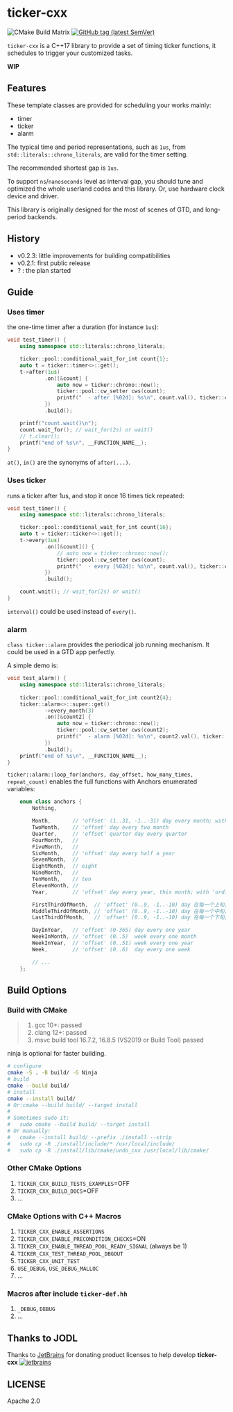 # ticker-cxx

![CMake Build Matrix](https://github.com/hedzr/ticker-cxx/workflows/CMake%20Build%20Matrix/badge.svg) <!-- 
![CMake Build Matrix](https://github.com/hedzr/ticker-cxx/workflows/CMake%20Build%20Matrix/badge.svg?event=release) 
--> [![GitHub tag (latest SemVer)](https://img.shields.io/github/tag/hedzr/ticker-cxx.svg?label=release)](https://github.com/hedzr/ticker-cxx/releases)

`ticker-cxx` is a C++17 library to provide a set of timing ticker functions, it schedules to trigger your customized tasks.

**WIP**

## Features

These template classes are provided for scheduling your works mainly:

- timer
- ticker
- alarm

The typical time and period representations, such as `1us`, from `std::literals::chrono_literals`, are valid for the timer setting.

The recommended shortest gap is `1us`.

To support `ns`/`nanoseconds` level as interval gap, you should tune and optimized the whole userland codes and this library. Or, use hardware clock device and driver.

This library is originally designed for the most of scenes of GTD, and long-period backends.


## History

- v0.2.3: little improvements for building compatibilities
- v0.2.1: first public release
- ? : the plan started

## Guide

### Uses timer

the one-time timer after a duration (for instance `1us`):

```cpp
void test_timer() {
    using namespace std::literals::chrono_literals;

    ticker::pool::conditional_wait_for_int count{1};
    auto t = ticker::timer<>::get();
    t->after(1us)
            .on([&count] {
                auto now = ticker::chrono::now();
                ticker::pool::cw_setter cws(count);
                printf("  - after [%02d]: %s\n", count.val(), ticker::chrono::format_time_point(now).c_str());
            })
            .build();

    printf("count.wait()\n");
    count.wait_for(); // wait_for(2s) or wait()
    // t.clear();
    printf("end of %s\n", __FUNCTION_NAME__);
}
```

`at()`, `in()` are the synonyms of `after(...)`.


### Uses ticker

runs a ticker after 1us, and stop it once 16 times tick repeated:

```cpp
void test_timer() {
    using namespace std::literals::chrono_literals;

    ticker::pool::conditional_wait_for_int count{16};
    auto t = ticker::ticker<>::get();
    t->every(1us)
            .on([&count]() {
                // auto now = ticker::chrono::now();
                ticker::pool::cw_setter cws(count);
                printf("  - every [%02d]: %s\n", count.val(), ticker::chrono::format_time_point().c_str());
            })
            .build();

    count.wait(); // wait_for(2s) or wait()
}
```

`interval()` could be used instead of `every()`.

### alarm

`class ticker::alarm` provides the periodical job running mechanism. It could be used in a GTD app perfectly.

A simple demo is:

```cpp
void test_alarm() {
    using namespace std::literals::chrono_literals;
    
    ticker::pool::conditional_wait_for_int count2{4};
    ticker::alarm<>::super::get()
            ->every_month(3)
            .on([&count2] {
                auto now = ticker::chrono::now();
                ticker::pool::cw_setter cws(count2);
                printf("  - alarm [%02d]: %s\n", count2.val(), ticker::chrono::format_time_point(now).c_str());
            })
            .build();
    printf("end of %s\n", __FUNCTION_NAME__);
}
```

`ticker::alarm::loop_for(anchors, day_offset, how_many_times, repeat_count)` enables the full functions with Anchors enumerated variables:

```cpp
    enum class anchors {
        Nothing,

        Month,       // 'offset' (1..31, -1..-31) day every month; with 'ordinal' times
        TwoMonth,    // 'offset' day every two month
        Quarter,     // 'offset' quarter day every quarter
        FourMonth,   //
        FiveMonth,   //
        SixMonth,    // 'offset' day every half a year
        SevenMonth,  //
        EightMonth,  // eight
        NineMonth,   //
        TenMonth,    // ten
        ElevenMonth, //
        Year,        // 'offset' day every year, this month; with 'ordinal' times

        FirstThirdOfMonth,  // 'offset' (0..9, -1..-10) day 在每一个上旬; // with 'ordinal' times
        MiddleThirdOfMonth, // 'offset' (0..9, -1..-10) day 在每一个中旬; // with 'ordinal' times
        LastThirdOfMonth,   // 'offset' (0..9, -1..-10) day 在每一个下旬; // with 'ordinal' times

        DayInYear,   // 'offset' (0-365) day every one year
        WeekInMonth, // 'offset' (0..5)  week every one month
        WeekInYear,  // 'offset' (0..51) week every one year
        Week,        // 'offset' (0..6)  day every one week

        // ...
    };
```

## Build Options

### Build with CMake

> 1. gcc 10+: passed
> 2. clang 12+: passed
> 3. msvc build tool 16.7.2, 16.8.5 (VS2019 or Build Tool) passed

ninja is optional for faster building.

```bash
# configure
cmake -S . -B build/ -G Ninja
# build
cmake --build build/
# install
cmake --install build/
# Or:cmake --build build/ --target install
#
# Sometimes sudo it:
#   sudo cmake --build build/ --target install
# Or manually:
#   cmake --install build/ --prefix ./install --strip
#   sudo cp -R ./install/include/* /usr/local/include/
#   sudo cp -R ./install/lib/cmake/undo_cxx /usr/local/lib/cmake/
```


### Other CMake Options

1. `TICKER_CXX_BUILD_TESTS_EXAMPLES`=OFF
2. `TICKER_CXX_BUILD_DOCS`=OFF
3. ...
   

### CMake Options with C++ Macros

1. `TICKER_CXX_ENABLE_ASSERTIONS`
2. `TICKER_CXX_ENABLE_PRECONDITION_CHECKS`=ON
3. `TICKER_CXX_ENABLE_THREAD_POOL_READY_SIGNAL` (always be 1)
4. `TICKER_CXX_TEST_THREAD_POOL_DBGOUT`
5. `TICKER_CXX_UNIT_TEST`
6. `USE_DEBUG`, `USE_DEBUG_MALLOC`
7. ...

### Macros after include `ticker-def.hh`

1. `_DEBUG`, `DEBUG`
2. ...

## Thanks to JODL

Thanks to [JetBrains](https://www.jetbrains.com/?from=ticker-cxx) for donating product licenses to help develop **ticker-cxx** [![jetbrains](https://gist.githubusercontent.com/hedzr/447849cb44138885e75fe46f1e35b4a0/raw/bedfe6923510405ade4c034c5c5085487532dee4/jetbrains-variant-4.svg)](https://www.jetbrains.com/?from=hedzr/ticker-cxx)


## LICENSE

Apache 2.0

